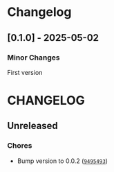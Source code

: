 # Changelog

## [0.1.0] - 2025-05-02

### Minor Changes

First version

# CHANGELOG


## Unreleased

### Chores

- Bump version to 0.0.2
  ([`9495493`](https://github.com/banduk/yaml2pydantic/commit/94954934fe9490e8f0e83896e764491ca72d8fce))
